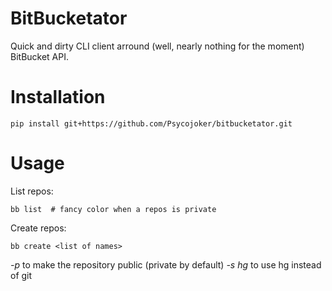 BitBucketator
=============

Quick and dirty CLI client arround (well, nearly nothing for the moment) BitBucket API.

Installation
============

    pip install git+https://github.com/Psycojoker/bitbucketator.git

Usage
=====

List repos:

    bb list  # fancy color when a repos is private

Create repos:

    bb create <list of names>

*-p* to make the repository public (private by default)
*-s hg* to use hg instead of git
